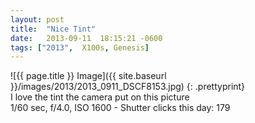 ```yaml
---
layout: post
title:  "Nice Tint"
date:   2013-09-11  18:15:21 -0600
tags: ["2013",  X100s, Genesis]
---
```

![{{ page.title }} Image]({{ site.baseurl }}/images/2013/2013_0911_DSCF8153.jpg)
{: .prettyprint}  
I love the tint the camera put on this picture  
1/60 sec, f/4.0, ISO 1600 - Shutter clicks this day: 179